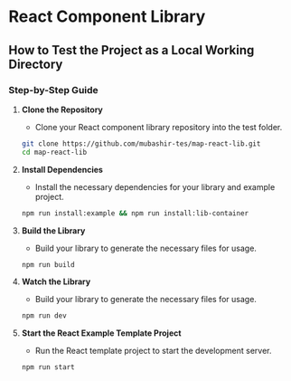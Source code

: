 # React Component Library

## How to Test the Project as a Local Working Directory

### Step-by-Step Guide

1. **Clone the Repository**

   - Clone your React component library repository into the test folder.

   ```bash
   git clone https://github.com/mubashir-tes/map-react-lib.git
   cd map-react-lib
   ```

2. **Install Dependencies**

   - Install the necessary dependencies for your library and example project.

   ```bash
   npm run install:example && npm run install:lib-container
   ```

3. **Build the Library**

   - Build your library to generate the necessary files for usage.

   ```bash
   npm run build
   ```

4. **Watch the Library**

   - Build your library to generate the necessary files for usage.

   ```bash
   npm run dev
   ```

5. **Start the React Example Template Project**

   - Run the React template project to start the development server.

   ```bash
   npm run start
   ```
